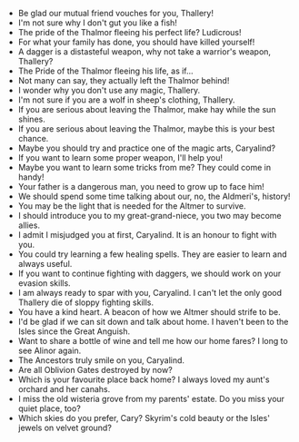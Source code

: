 - Be glad our mutual friend vouches for you, Thallery!
- I'm not sure why I don't gut you like a fish!
- The pride of the Thalmor fleeing his perfect life? Ludicrous!
- For what your family has done, you should have killed yourself!
- A dagger is a distasteful weapon, why not take a warrior's weapon, Thallery?
- The Pride of the Thalmor fleeing his life, as if...
- Not many can say, they actually left the Thalmor behind!
- I wonder why you don't use any magic, Thallery.
- I'm not sure if you are a wolf in sheep's clothing, Thallery.
- If you are serious about leaving the Thalmor, make hay while the sun shines.
- If you are serious about leaving the Thalmor, maybe this is your best chance.
- Maybe you should try and practice one of the magic arts, Caryalind?
- If you want to learn some proper weapon, I'll help you!
- Maybe you want to learn some tricks from me? They could come in handy!
- Your father is a dangerous man, you need to grow up to face him!
- We should spend some time talking about our, no, the Aldmeri's, history!
- You may be the light that is needed for the Altmer to survive.
- I should introduce you to my great-grand-niece, you two may become allies.
- I admit I misjudged you at first, Caryalind. It is an honour to fight with you.
- You could try learning a few healing spells. They are easier to learn and always useful.
- If you want to continue fighting with daggers, we should work on your evasion skills.
- I am always ready to spar with you, Caryalind. I can't let the only good Thallery die of sloppy fighting skills.
- You have a kind heart. A beacon of how we Altmer should strife to be.
- I'd be glad if we can sit down and talk about home. I haven't been to the Isles since the Great Anguish.
- Want to share a bottle of wine and tell me how our home fares? I long to see Alinor again.
- The Ancestors truly smile on you, Caryalind.
- Are all Oblivion Gates destroyed by now?
- Which is your favourite place back home? I always loved my aunt's orchard and her canahs.
- I miss the old wisteria grove from my parents' estate. Do you miss your quiet place, too?
- Which skies do you prefer, Cary? Skyrim's cold beauty or the Isles' jewels on velvet ground?
